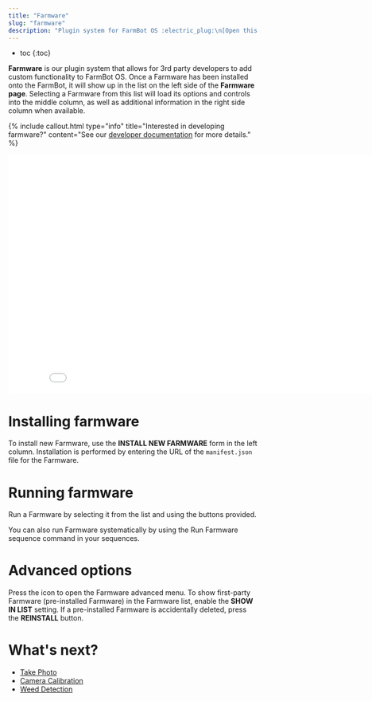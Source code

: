 ```yaml
---
title: "Farmware"
slug: "farmware"
description: "Plugin system for FarmBot OS :electric_plug:\n[Open this page in the app](https://my.farm.bot/app/farmware)"
---
```


* toc
{:toc}

**Farmware** is our plugin system that allows for 3rd party developers to add custom functionality to FarmBot OS. Once a Farmware has been installed onto the FarmBot, it will show up in the list on the left side of the **Farmware page**. Selecting a Farmware from this list will load its options and controls into the middle column, as well as additional information in the right side column when available.

{%
include callout.html
type="info"
title="Interested in developing farmware?"
content="See our [developer documentation](https://developer.farm.bot/docs/farmware) for more details."
%}



<iframe class="embedly-embed" src="//cdn.embedly.com/widgets/media.html?url=http%3A%2F%2Fwww.youtube.com%2Fwatch%3Fv%3DvKuOQ5MTb5Q&src=http%3A%2F%2Fwww.youtube.com%2Fembed%2FvKuOQ5MTb5Q&type=text%2Fhtml&key=f2aa6fc3595946d0afc3d76cbbd25dc3&schema=youtube" width="854" height="480" scrolling="no" frameborder="0" allow="autoplay; fullscreen" allowfullscreen="true"></iframe>

# Installing farmware

To install new Farmware, use the **INSTALL NEW FARMWARE** form in the left column. Installation is performed by entering the URL of the `manifest.json` file for the Farmware.

# Running farmware

Run a Farmware by selecting it from the list and using the buttons provided.

You can also run Farmware systematically by using the <span class="fb-step fb-take-photo">Run Farmware</span> sequence command in your sequences.

# Advanced options

Press the <span class="fa fa-gear"></span> icon to open the Farmware advanced menu. To show first-party Farmware (pre-installed Farmware) in the Farmware list, enable the **SHOW IN LIST** setting. If a pre-installed Farmware is accidentally deleted, press the **REINSTALL** <i class='fa fa-download'></i> button.

# What's next?

 * [Take Photo](../The-FarmBot-Web-App/farmware/take-photo.md)
 * [Camera Calibration](../The-FarmBot-Web-App/farmware/camera-calibration.md)
 * [Weed Detection](../The-FarmBot-Web-App/farmware/weed-detection.md)

